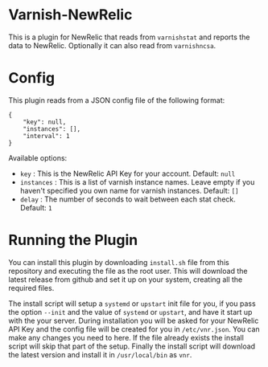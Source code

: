 # Varnish-NewRelic

This is a plugin for NewRelic that reads from `varnishstat` and reports the data to NewRelic. Optionally it can also read from `varnishncsa`.

# Config

This plugin reads from a JSON config file of the following format:

```
{
    "key": null,
    "instances": [],
    "interval": 1
}
```

Available options:

* `key` : This is the NewRelic API Key for your account. Default: `null`
* `instances` : This is a list of varnish instance names. Leave empty if you haven't specified you own name for varnish instances. Default: `[]`
* `delay` : The number of seconds to wait between each stat check. Default: `1`

# Running the Plugin

You can install this plugin by downloading `install.sh` file from this repository and executing the file as the root user. This will download the latest release from github and set it up on your system, creating all the required files.

The install script will setup a `systemd` or `upstart` init file for you, if you pass the option `--init` and the value of `systemd` or `upstart`, and have it start up with the your server. During installation you will be asked for your NewRelic API Key and the config file will be created for you in `/etc/vnr.json`. You can make any changes you need to here. If the file already exists the install script will skip that part of the setup. Finally the install script will download the latest version and install it in `/usr/local/bin` as `vnr`.
